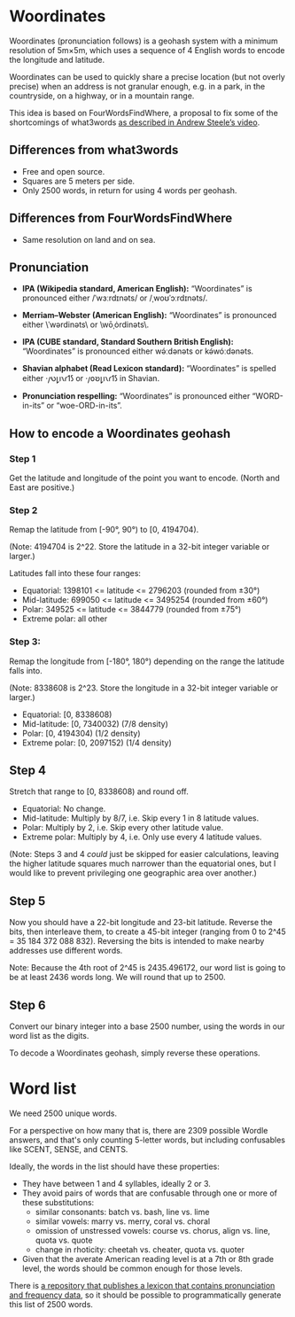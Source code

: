 # Woordinates

Woordinates (pronunciation follows) is a geohash system with a minimum resolution of 5m×5m, which uses a sequence of 4 English words to encode the longitude and latitude.

Woordinates can be used to quickly share a precise location (but not overly precise) when an address is not granular enough, e.g. in a park, in the countryside, on a highway, or in a mountain range.

This idea is based on FourWordsFindWhere, a proposal to fix some of the shortcomings of what3words [as described in Andrew Steele’s video](https://www.youtube.com/watch?v=SqK0ciE0rto).

## Differences from what3words

* Free and open source.
* Squares are 5 meters per side.
* Only 2500 words, in return for using 4 words per geohash.

## Differences from FourWordsFindWhere

* Same resolution on land and on sea.

## Pronunciation

* **IPA (Wikipedia standard, American English):** “Woordinates” is pronounced either /ˈwɜːrdɪnəts/ or /ˌwoʊˈɔːrdɪnəts/.

* **Merriam–Webster (American English):** “Woordinates” is pronounced either \\ˈwərdinəts\\ or \\wōˌȯrdinəts\\.

* **IPA (CUBE standard, Standard Southern British English):** “Woordinates” is pronounced either wə́ːdənəts or kə́wóːdənəts.

* **Shavian alphabet (Read Lexicon standard):** “Woordinates” is spelled either ·𐑢𐑻𐑛𐑦𐑯𐑩𐑑𐑕 or ·𐑢𐑴𐑹𐑛𐑦𐑯𐑩𐑑𐑕 in Shavian.

* **Pronunciation respelling:** “Woordinates” is pronounced either “WORD-in-its” or “woe-ORD-in-its”.

## How to encode a Woordinates geohash

### Step 1

Get the latitude and longitude of the point you want to encode. (North and East are positive.)

### Step 2

Remap the latitude from [-90°, 90°) to [0, 4194704).

(Note: 4194704 is 2^22. Store the latitude in a 32-bit integer variable or larger.)

Latitudes fall into these four ranges:

* Equatorial: 1398101 <= latitude <= 2796203 (rounded from ±30°)
* Mid-latitude: 699050 <= latitude <= 3495254 (rounded from ±60°)
* Polar: 349525 <= latitude <= 3844779 (rounded from ±75°)
* Extreme polar: all other


### Step 3:

Remap the longitude from [-180°, 180°) depending on the range the latitude falls into.

(Note: 8338608 is 2^23. Store the longitude in a 32-bit integer variable or larger.)

* Equatorial: [0, 8338608)
* Mid-latitude: [0, 7340032) (7/8 density)
* Polar: [0, 4194304) (1/2 density)
* Extreme polar: [0, 2097152) (1/4 density)

## Step 4

Stretch that range to [0, 8338608) and round off.

* Equatorial: No change.
* Mid-latitude: Multiply by 8/7, i.e. Skip every 1 in 8 latitude values.
* Polar: Multiply by 2, i.e. Skip every other latitude value.
* Extreme polar: Multiply by 4, i.e. Only use every 4 latitude values.

(Note: Steps 3 and 4 *could* just be skipped for easier calculations, leaving the higher latitude squares much narrower than the equatorial ones, but I would like to prevent privileging one geographic area over another.)

## Step 5

Now you should have a 22-bit longitude and 23-bit latitude. Reverse the bits, then interleave them, to create a 45-bit integer (ranging from 0 to 2^45 = 35 184 372 088 832). Reversing the bits is intended to make nearby addresses use different words.

Note: Because the 4th root of 2^45 is 2435.496172, our word list is going to be at least 2436 words long. We will round that up to 2500.

## Step 6

Convert our binary integer into a base 2500 number, using the words in our word list as the digits.

To decode a Woordinates geohash, simply reverse these operations.

# Word list

We need 2500 unique words.

For a perspective on how many that is, there are 2309 possible Wordle answers, and that's only counting 5-letter words, but including confusables like SCENT, SENSE, and CENTS.

Ideally, the words in the list should have these properties:

* They have between 1 and 4 syllables, ideally 2 or 3.
* They avoid pairs of words that are confusable through one or more of these substitutions:
  * similar consonants: batch vs. bash, line vs. lime
  * similar vowels: marry vs. merry, coral vs. choral
  * omission of unstressed vowels: course vs. chorus, align vs. line, quota vs. quote
  * change in rhoticity: cheetah vs. cheater, quota vs. quoter
* Given that the averate American reading level is at a 7th or 8th grade level, the words should be common enough for those levels.

There is [a repository that publishes a lexicon that contains pronunciation and frequency data](https://github.com/Shavian-info/readlex/), so it should be possible to programmatically generate this list of 2500 words.